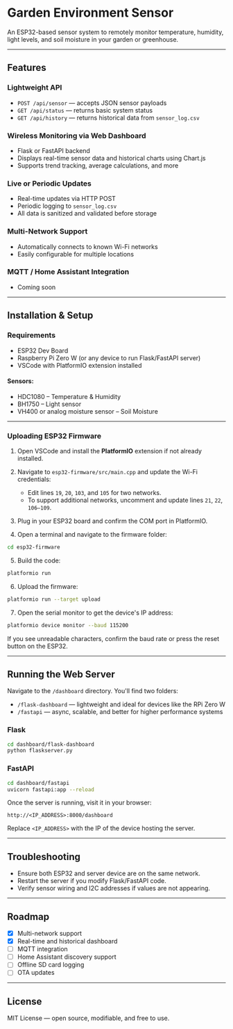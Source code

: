 # Garden Environment Sensor

An ESP32-based sensor system to remotely monitor temperature, humidity, light levels, and soil moisture in your garden or greenhouse.

---

## Features

### Lightweight API
- `POST /api/sensor` — accepts JSON sensor payloads  
- `GET /api/status` — returns basic system status  
- `GET /api/history` — returns historical data from `sensor_log.csv`

### Wireless Monitoring via Web Dashboard
- Flask or FastAPI backend
- Displays real-time sensor data and historical charts using Chart.js
- Supports trend tracking, average calculations, and more

### Live or Periodic Updates
- Real-time updates via HTTP POST
- Periodic logging to `sensor_log.csv`
- All data is sanitized and validated before storage

### Multi-Network Support
- Automatically connects to known Wi-Fi networks
- Easily configurable for multiple locations

### MQTT / Home Assistant Integration
- Coming soon

---

## Installation & Setup

### Requirements

- ESP32 Dev Board  
- Raspberry Pi Zero W (or any device to run Flask/FastAPI server)  
- VSCode with PlatformIO extension installed  

#### Sensors:
- HDC1080 – Temperature & Humidity  
- BH1750 – Light sensor  
- VH400 or analog moisture sensor – Soil Moisture  

---

### Uploading ESP32 Firmware

1. Open VSCode and install the **PlatformIO** extension if not already installed.
2. Navigate to `esp32-firmware/src/main.cpp` and update the Wi-Fi credentials:
   - Edit lines `19`, `20`, `103`, and `105` for two networks.
   - To support additional networks, uncomment and update lines `21`, `22`, `106–109`.

3. Plug in your ESP32 board and confirm the COM port in PlatformIO.

4. Open a terminal and navigate to the firmware folder:

```bash
cd esp32-firmware
```

5. Build the code:

```bash
platformio run
```

6. Upload the firmware:

```bash
platformio run --target upload
```

7. Open the serial monitor to get the device's IP address:

```bash
platformio device monitor --baud 115200
```

If you see unreadable characters, confirm the baud rate or press the reset button on the ESP32.

---

## Running the Web Server

Navigate to the `/dashboard` directory. You'll find two folders:

- `/flask-dashboard` — lightweight and ideal for devices like the RPi Zero W  
- `/fastapi` — async, scalable, and better for higher performance systems

### Flask
```bash
cd dashboard/flask-dashboard
python flaskserver.py
```

### FastAPI
```bash
cd dashboard/fastapi
uvicorn fastapi:app --reload
```

Once the server is running, visit it in your browser:

```
http://<IP_ADDRESS>:8000/dashboard
```

Replace `<IP_ADDRESS>` with the IP of the device hosting the server.

---

## Troubleshooting

- Ensure both ESP32 and server device are on the same network.
- Restart the server if you modify Flask/FastAPI code.
- Verify sensor wiring and I2C addresses if values are not appearing.

---

## Roadmap

- [x] Multi-network support
- [x] Real-time and historical dashboard
- [ ] MQTT integration
- [ ] Home Assistant discovery support
- [ ] Offline SD card logging
- [ ] OTA updates

---

## License

MIT License — open source, modifiable, and free to use.
